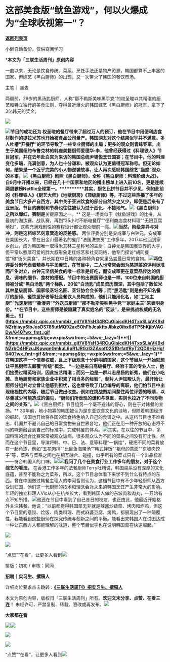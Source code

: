 # 这部美食版“鱿鱼游戏”，何以火爆成为“全球收视第一”？

[**返回列表页**](/gzh/三联生活周刊)

小懒自动备份，仅供查阅学习

***本文为「三联生活周刊」原创内容**

  
  
一直以来，无论是饮食传统、菜系、烹饪手法还是物产资源，韩国都算不上丰富的国家，但综艺《黑白厨师》的出现，又一次带火了韩国的餐饮市场。  
  

主笔｜ 黑麦

两周前，29岁的黑汤匙厨师、人称“那不勒斯美味黑手党”的权圣晙以其精湛的厨艺和特立独行的美食法则，夺得最近爆火的韩国综艺《黑白厨师》的冠军，拿下了3亿韩元的奖金。

![](https://mmbiz.qpic.cn/sz_mmbiz_gif/flIAX86OrOreyhbHLeFy6zzOe94vkgGlTOk2hJ7QOFibrqbtbwX6BbzaJwhicfDNLcc1y2qDpvhKo2vAxQjn6Yvg/640?wx_fmt=gif&from;=appmsg&wxfrom;=5&wx;_lazy=1&wx;_co=1&tp;=webp)

![](https://mmbiz.qpic.cn/sz_mmbiz_gif/flIAX86OrOpriaHVmpmx7icB4ghhCpzbZDm5tCiaJLrJzegdXic7dCkcVJ3FNicUTOt4icPNHA0XdZx1E6IZZIlibw8aA/640?wx_fmt=gif&from;=appmsg&tp;=webp&wxfrom;=5&wx;_lazy=1&wx;_co=1)****节目的成功还为
权圣晙的餐厅带来了超过万人的预订，他在节目中用便利店食材制作的提拉米苏也开始被食品公司量产。韩国网友对这个结果似乎并不满意。多人吐槽“开餐厅”的环节导致了一些专业厨师的出局；更多的观众则青睐亚军，出生于美国纽约布鲁克林的韩裔美籍厨师爱德华·李，他曾经获得过《料理铁人》节目冠军，并在去年赴白宫为来访的韩国总统尹锡悦烹饪国宴；在节目中，他的料理变化多端，充满创意，为人也十分谦和，被观众认为更值得冠军称号。**但无论如何，结果是一个近乎完美的小人物逆袭故事，让人再次感叹韩国综艺“蛊惑”观众的本事。**![](https://mmbiz.qpic.cn/mmbiz_gif/V8YsH34RCuGiaicdKH4TxoSLiaVK9xINZrbuFDUOsrwv7HHdibgRay8qem40Gwm5qd2avz5E7pYWHKBqdDaJGlMBfQ/640?wx_fmt=gif&from;=appmsg&tp;=wxpic&wxfrom;=5&wx;_lazy=1)《黑白厨师》剧照《黑白厨师》，全称《黑白厨师：料理阶级大战》，**自9月中开播以来，已经在几十个国家和地区的播出榜单上进入前10名，更是连续两周霸榜Netflix全球第一。**********其实，厨艺比拼节目并不少见，例如此前的《料理铁人》《厨艺大师》《地狱厨房》《顶级厨师》等，不过这些热播了多年的美食节目大多产自西方，其中关于亚洲饮食的部分自然少之又少，即便是后来有了亚洲版，节目的赛制和节奏也往往被认为过于西化，不接地气。![](https://mmbiz.qpic.cn/mmbiz_gif/V8YsH34RCuGiaicdKH4TxoSLiaVK9xINZrbtO6IS3ic1PENX7BaJuibicKo7ibPYIrNZk0xH2tq7CGBmU6QI7icdrbmO3g/640?wx_fmt=gif&from;=appmsg&tp;=wxpic&wxfrom;=5&wx;_lazy=1)**《黑白厨师》之所以爆红，赛制是****关键原因之一。**
这是一场类似于《鱿鱼游戏》的比拼，从最初的淘汰赛、战队赛，再到“35小时不断电餐厅”“便利商店食材料理”“无限豆腐地狱”，这些充满戏剧性的赛程设计都让观众眼前一亮。![](https://mmbiz.qpic.cn/sz_mmbiz_jpg/flIAX86OrOpriaHVmpmx7icB4ghhCpzbZDxlS51mDgbQft5q3YvuxOGIfUT5Fvzp8w3RUraibAZ8odkGbuRzPTJWg/640?wx_fmt=other&from;=appmsg&tp;=webp&wxfrom;=5&wx;_lazy=1&wx;_co=1)**当然，阶级差异与对冲，则是这档综艺刻意营造的反差感。**
两位评委分别是安成宰与白钟元。安成宰在美国长大，曾在旧金山最著名的餐厅“法国洗衣房”工作多年，2017年他回到家乡创业，成为韩国唯一取得米其林三星称号的主厨；白钟元是韩国餐饮界的大亨，但平常以憨厚可爱的胖大叔形象走红综艺和社交网络，他专门探访“胡同餐馆”和“街头美食”，并长期在中日韩的各种犄角旮旯里品尝最日常的食物。![](https://mmbiz.qpic.cn/mmbiz_jpg/V8YsH34RCuGiaicdKH4TxoSLiaVK9xINZrbyIQ57h7PvWNtVwA3YzT9lcTtkWFjzopvjbSAdiclQLqibfy2h2JWU7eA/640?wx_fmt=jpeg&from;=appmsg&tp;=wxpic&wxfrom;=5&wx;_lazy=1&wx;_co=1)**两位评委分别代表着精英与平民餐饮，在节目中，二人也常常会因为某道菜的评判标准而产生对立，白钟元坚信美食的唯一标准是好吃，而安成宰更在意菜品传达的信息、调味的细节、食材的搭配。******节目中的出赛厨师也是一样，100位来自韩国的厨师被分成“黑白汤匙”两个梯队，20位“白汤匙”成员资历颇深，其中包括了数位米其林星级厨师、国家级烹饪名匠、烹饪协会会长等；而“黑汤匙”则是由不知名餐厅的厨师、餐饮爱好者等社会餐饮人员构成的，他们只能用化名，如“工地主厨”“光速厨师”“撕漫男”“外送员厨师”“那不勒斯美味黑手党”“家庭主夫”来表明身份。**在节目中，这些厨师是被隐藏了真实姓名的“反派”，是来挑战权威的无名勇士。****![](https://mmbiz.qpic.cn/mmbiz_gif/V8YsH34RCuGiaicdKH4TxoSLiaVK9xINZrbiayySibJusDS785utMQ92ax5OhFhJcakftxJibkz0ibx6dTPShKjibVAGDw/640?wx_fmt=gif
&from;=appmsg&tp;=wxpic&wxfrom;=5&wx;_lazy=1)****![](https://mmbiz.qpic.cn/mmbiz_gif/V8YsH34RCuGiaicdKH4TxoSLiaVK9xINZrbO4HFzuJKpwgnGmkuL6pR1JRGzl3ZAsof0251DrfatfRyT2QD9HjzHg/640?wx_fmt=gif
&from;=appmsg&tp;=wxpic&wxfrom;=5&wx;_lazy=1)****在韩国这样一个信奉权威，且上下级观念十分鲜明的国家，这个节目从一开始就想让平民厨师去颠覆“阶级”概念。**
“一边是来自高级餐厅、经验丰富的专业人士，他们接受过精英培训，因此技艺精湛；而另一边是一群斗志昂扬的新秀，他们在小吃摊、当地厨房和家族企业中积累了相当多的经验”，制片人尹铉畯认为，最开始让厨师分组并对立曾让他感到担忧，这也曾导致了几位编导的离职，他们怕节目中出现歧视性的内容，随后节目做出改变。例如在挑战赛期间蒙住两位评委的眼睛，以尽量减少可能造成的偏见，“厨师们所表现的谦和与尊重，实则也拉近了不同食物之间的关系”。![](https://mmbiz.qpic.cn/sz_mmbiz_gif/LVvgfpchFyx7EHPqslBFnaeMm8GU5N4kHGLr57Mty4la6jGHBvoHMBGR4CteJ3QWqwNYShl6BgwZmlg17YaUuA/640?wx_fmt=gif&from;=appmsg&wxfrom;=5&wx;_lazy=1&wx;_co=1&tp;=webp)**《黑白厨师》节目组另一个毫不避讳的野心，则在于对韩餐的宣扬。**
30年前，地小物寡的韩国被认为是东亚饮食文化的洼地，但随着韩国经济的崛起，该国也开始将各国的饮食特色纳入自己的食谱之中。从这档节目也不难看出，韩国并不避讳自己的日常食物来自世界各地，他们正在用一种开放的心态将不同的味道融合到自己的标准中，完成韩餐的体系。![](https://mmbiz.qpic.cn/sz_mmbiz_gif/Zhh2QeYJMNJEuY3ibdZx8pfqc4iaibVgibXonEia2NgeqA2xvRZtwclH8NSYML2ZD9SVjxbia1TPyKM6qon6GpuDXPRg/640?wx_fmt=gif&from;=appmsg&tp;=webp&wxfrom;=5&wx;_lazy=1&wx;_co=1)其实，在以往的节目中，多国料理的混合比赛常常被观众诟病，很多观众认为不同的菜系之间没有可比性，然而在这个节目里，导演将韩、中、日、法、意等料理“一锅烩”，硬把不同的菜肴放在一起角逐，例如“五花肉排”“比目鱼海带汤”“韩式拌饭”“祖母的意面”“东坡肉饺子”等，菜系与菜系之间也在相互融合、碰撞，似乎所有的菜式只有一个出品标准——符合韩国人的口味。![](https://mmbiz.qpic.cn/sz_mmbiz_gif/LVvgfpchFyx7EHPqslBFnaeMm8GU5N4kicppAyRk2EHCSNpgibRGI0mUnL6uUbFaEMuDcmJK8BWv6P9fWb9Ua7Yg/640?wx_fmt=gif&from;=appmsg&wxfrom;=5&wx;_lazy=1&wx;_co=1&tp;=webp)![](https://mmbiz.qpic.cn/mmbiz_jpg/V8YsH34RCuGiaicdKH4TxoSLiaVK9xINZrb7audZeYS3Of4Tv3K0TSxQg9OuCydDXcr7fQAQVXuEWJ3fNFGRbibibJQ/640?wx_fmt=jpeg&from;=appmsg&tp;=wxpic&wxfrom;=5&wx;_lazy=1&wx;_co=1)**我问了几个在美食行业工作多年的朋友，对于这个综艺的看法。**
在香港工作多年的法餐厨师Terry吐槽说，韩国菜系没有深厚的文化底蕴，甚至不能称之为菜系，所以，这个节目总体看下来学不到什么有特点的东西。曾在中国做过韩餐主理人的李河哲则认为，这档节目中有不少年轻厨师从西方受训归国，他们这一代厨师的技术和理念会对未来的韩国烹饪产生非常大的影响。年轻的独立料理人Vic从小在杭州长大，看到韩国人做的东坡肉和肉丸，一开始有点不知所措。![](https://mmbiz.qpic.cn/sz_mmbiz_gif/LVvgfpchFyx7EHPqslBFnaeMm8GU5N4kb7E4DDH1H1w5jm82BlOJ7BUDiakRkvZLuwH7ZZofibPMpYUhP7usnE3Q/640?wx_fmt=gif&from;=appmsg&wxfrom;=5&wx;_lazy=1&wx;_co=1&tp;=webp)他还在节目中看到了自己昔日的校友，也正由此，他最近开始格外关注韩餐。他说：“以前都觉得韩国菜无非就是辣酱炒蔬菜、烤肉和炸鸡，但这个节目里的意饺、烩饭、肉类料理、西式麻婆豆腐、烤鸭，都展现出了一种颠覆性，我能看到这些厨师在探究传统与创新之间的平衡。能看出来韩国人在试图达成一种让东西方人都能理解的味道，整个节目似乎也在说明韩国菜在快速崛起。”

![](https://mmbiz.qpic.cn/sz_mmbiz_jpg/Zhh2QeYJMNJEuY3ibdZx8pfqc4iaibVgibXogOzxch6Etp0rN028Nb8gXCdLgd2Q1cBeibmcxetfTTq7PBGEdkWc9ibA/640?wx_fmt=other&from;=appmsg&tp;=webp&wxfrom;=5&wx;_lazy=1&wx;_co=1)  

![](https://mmbiz.qpic.cn/sz_mmbiz_png/flIAX86OrOrdmkxgUPMicjoPBP8DusEO63Mxhrib5K21lhjS4fgDbGkksKdDiaNury1C8BP5raG0fGEC7DXppiaogQ/640?&wx;_fmt=png&tp;=webp&wxfrom;=5&wx;_lazy=1&wx;_co=1)

“点赞”“在看”，让更多人看到![](https://mmbiz.qpic.cn/mmbiz_gif/c2Sib3Mp7pON9hkSZwdTibRHNZSMPyiapUCHJwlyoZVBC3SfmPmF0VKjkm3NiaToQloHFJ6icyicqZnqgXp6pSQJt5gg/640?wx_fmt=gif&from;=appmsg&wxfrom;=5&wx;_lazy=1&tp;=wxpic)  
  
  
  
  
  

排版：初初 / 审核：同同

  
**招聘｜实习生、撰稿人**  

详细岗位要求点击跳转：[**《三联生活周刊》招实习生、撰稿人**](http://mp.weixin.qq.com/s?__biz=MTc5MTU3NTYyMQ==&mid=2651136871&idx=3&sn=f1c0777fe9d31881e5dfca68ebc2937f&chksm=5907324d6e70bb5b3546dfe1c7b31b5fe05664bebbf36356ba9a1a352e0678444cad62875ad4&scene=21#wechat_redirect)

本文为原创内容，版权归「三联生活周刊」所有。**欢迎文末分享、点赞、在看三连！**
未经许可，严禁复制、转载、篡改或再发布。![](https://mmbiz.qpic.cn/sz_mmbiz_png/Gg7Qtoh7Aic9ZTmAdCc80b4nD7xicgPt863QWU7oNswDx19XrjfTtSl8QwatY2EEZGuNd1WRRiapDZjcDhTnNYmBg/640?wx_fmt=other&wxfrom;=5&wx;_lazy=1&wx;_co=1&retryload;=1&tp;=webp)

**大家都在看**

  
[![](https://mmbiz.qpic.cn/mmbiz_png/c2Sib3Mp7pOPLUg9qgDxXAlcuUMzF1gmTeueOaq973cDRXic1mHVNbPc9t40UyBb8cQCicRYgLjt4Xujzsf9ZOqyQ/640?wx_fmt=other&from;=appmsg&tp;=webp&wxfrom;=5&wx;_lazy=1&wx;_co=1)](http://mp.weixin.qq.com/s?__biz=MTc5MTU3NTYyMQ==&mid=2651460366&idx=1&sn=97eeaf2f733fb54784ae7b1c1ba2fa94&chksm=590802246e7f8b32b77ab2f5e7887d8cd65836de7260e9c658de8f41c28abee6bd4b2c703dd9&scene=21#wechat_redirect)[![](https://mmbiz.qpic.cn/mmbiz_png/c2Sib3Mp7pOPLUg9qgDxXAlcuUMzF1gmTLiaoibwVaYeZyGYAp22CcSNukfbpzOtLLGFOXxxibYeCnjy5vAzNqG8gA/640?wx_fmt=other&from;=appmsg&tp;=webp&wxfrom;=5&wx;_lazy=1&wx;_co=1)](http://mp.weixin.qq.com/s?__biz=MTc5MTU3NTYyMQ==&mid=2651460178&idx=1&sn=342916e8441b0033db6b2f6d857fec5a&chksm=590803786e7f8a6e339054f371b91e4ea81313f402b9654e762efe9c2afe0248d314385ff04b&scene=21#wechat_redirect)  

![](https://mmbiz.qpic.cn/sz_mmbiz_png/Gg7Qtoh7Aic9ZTmAdCc80b4nD7xicgPt86k1kgpU51hWCHjV92ryhVW35PLCvLhxLw9XDhXjgeDyZhHSx5EbRcfg/640?wx_fmt=other&wxfrom;=5&wx;_lazy=1&wx;_co=1&retryload;=1&tp;=webp)

  
[![](https://mmbiz.qpic.cn/mmbiz_jpg/c2Sib3Mp7pOOwSTBZew10xOqwoXX8OalOArhKMgZxeibqbZQuA9G5MryqW4CxhhypiaGbaDlWaCrJXKCE5ibTAqbow/640?wx_fmt=other&from;=appmsg&wxfrom;=5&wx;_lazy=1&wx;_co=1&tp;=webp)]()  
  
“点赞”“在看”，让更多人看到![](https://mmbiz.qpic.cn/mmbiz_gif/c2Sib3Mp7pON9hkSZwdTibRHNZSMPyiapUCHJwlyoZVBC3SfmPmF0VKjkm3NiaToQloHFJ6icyicqZnqgXp6pSQJt5gg/640?wx_fmt=gif&from;=appmsg&wxfrom;=5&wx;_lazy=1&tp;=webp)

